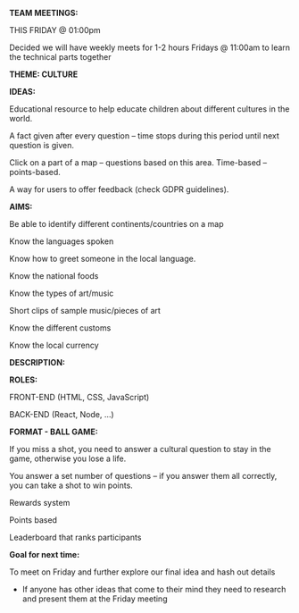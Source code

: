 **TEAM MEETINGS:**  

THIS FRIDAY @ 01:00pm 

Decided we will have weekly meets for 1-2 hours Fridays @ 11:00am to learn the technical parts together

**THEME: CULTURE** 

**IDEAS:**  

Educational resource to help educate children about different cultures in the world. 

A fact given after every question – time stops during this period until next question is given. 

Click on a part of a map – questions based on this area. Time-based – points-based. 

A way for users to offer feedback (check GDPR guidelines). 


**AIMS:** 

Be able to identify different continents/countries on a map 

Know the languages spoken 

Know how to greet someone in the local language. 

Know the national foods 

Know the types of art/music 

Short clips of sample music/pieces of art 

Know the different customs 

Know the local currency 


**DESCRIPTION:** 

**ROLES:** 

FRONT-END (HTML, CSS, JavaScript) 

BACK-END (React, Node, …)  

**FORMAT - BALL GAME:** 

If you miss a shot, you need to answer a cultural question to stay in the game, otherwise you lose a life. 

You answer a set number of questions – if you answer them all correctly, you can take a shot to win points.  

Rewards system 

Points based 

Leaderboard that ranks participants 

**Goal for next time:**

To meet on Friday and further explore our final idea and hash out details
- If anyone has other ideas that come to their mind they need to research and present them at the Friday meeting
